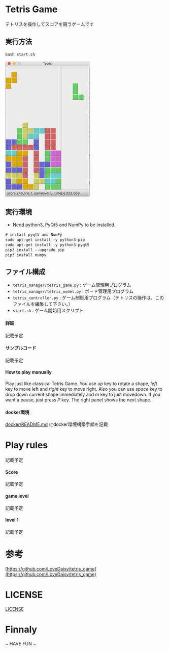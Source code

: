 # Tetris Game

テトリスを操作してスコアを競うゲームです

## 実行方法

```shell
bash start.sh
```

![Screenshot](doc/pics/screenshot_02.png)

## 実行環境

* Need python3, PyQt5 and NumPy to be installed.

```
# install pyqt5 and NumPy
sudo apt-get install -y python3-pip
sudo apt-get install -y python3-pyqt5
pip3 install --upgrade pip
pip3 install numpy
```

## ファイル構成

* `tetris_manager/tetris_game.py` : ゲーム管理用プログラム
* `tetris_manager/tetris_model.py` : ボード管理用プログラム
* `tetris_controller.py` : ゲーム制御用プログラム（テトリスの操作は、このファイルを編集して下さい。）
* `start.sh` : ゲーム開始用スクリプト

#### 詳細

記載予定

#### サンプルコード

記載予定

#### How to play manually

Play just like classical Tetris Game. 
You use *up* key to rotate a shape, *left* key to move left and *right* key to move right. 
Also you can use *space* key to drop down current shape immediately and *m* key to just movedown.
If you want a pause, just press *P* key. The right panel shows the next shape.

#### docker環境

[docker/README.md](docker/README.md) にdocker環境構築手順を記載

# Play rules

記載予定

#### Score

記載予定

#### game level

記載予定

#### level 1

記載予定

# 参考

[https://github.com/LoveDaisy/tetris_game](https://github.com/LoveDaisy/tetris_game)

# LICENSE

[LICENSE](LICENSE)

# Finnaly

~ HAVE FUN ~
